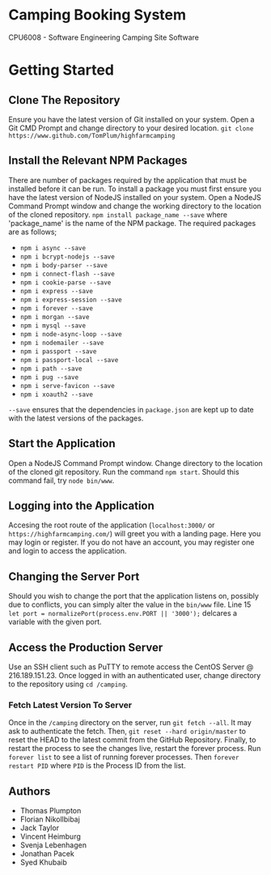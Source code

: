 # Camping Booking System
CPU6008 - Software Engineering Camping Site Software

# Getting Started
## Clone The Repository
Ensure you have the latest version of Git installed on your system. Open a Git CMD Prompt and change directory to your desired location.
`git clone https://www.github.com/TomPlum/highfarmcamping`

## Install the Relevant NPM Packages
There are number of packages required by the application that must be installed before it can be run. To install a package you must first ensure you have the latest version of NodeJS installed on your system. Open a NodeJS Command Prompt window and change the working directory to the location of the cloned repository. `npm install package_name --save` where 'package_name' is the name of the NPM package. The required packages are as follows;
* `npm i async --save`
* `npm i bcrypt-nodejs --save`
* `npm i body-parser --save`
* `npm i connect-flash --save`
* `npm i cookie-parse --save`
* `npm i express --save`
* `npm i express-session --save`
* `npm i forever --save`
* `npm i morgan --save`
* `npm i mysql --save`
* `npm i node-async-loop --save`
* `npm i nodemailer --save`
* `npm i passport --save`
* `npm i passport-local --save`
* `npm i path --save`
* `npm i pug --save`
* `npm i serve-favicon --save`
* `npm i xoauth2 --save`

`--save` ensures that the dependencies in `package.json` are kept up to date with the latest versions of the packages.

## Start the Application
Open a NodeJS Command Prompt window. Change directory to the location of the cloned git repository. Run the command `npm start`. Should this command fail, try `node bin/www`.

## Logging into the Application
Accesing the root route of the application (`localhost:3000/` or `https://highfarmcamping.com/`) will greet you with a landing page. Here you may login or register. If you do not have an account, you may register one and login to access the application.

## Changing the Server Port
Should you wish to change the port that the application listens on, possibly due to conflicts, you can simply alter the value in the `bin/www` file. Line 15 `let port = normalizePort(process.env.PORT || '3000');` delcares a variable with the given port.

## Access the Production Server
Use an SSH client such as PuTTY to remote access the CentOS Server @ 216.189.151.23. Once logged in with an authenticated user, change directory to the repository using `cd /camping`. 

### Fetch Latest Version To Server
Once in the `/camping` directory on the server, run `git fetch --all`. It may ask to authenticate the fetch. Then, `git reset --hard origin/master` to reset the HEAD to the latest commit from the GitHub Repository. Finally, to restart the process to see the changes live, restart the forever process. Run `forever list` to see a list of running forever processes. Then `forever restart PID` where `PID` is the Process ID from the list.

## Authors
* Thomas Plumpton
* Florian Nikollbibaj
* Jack Taylor
* Vincent Heimburg
* Svenja Lebenhagen
* Jonathan Pacek
* Syed Khubaib
